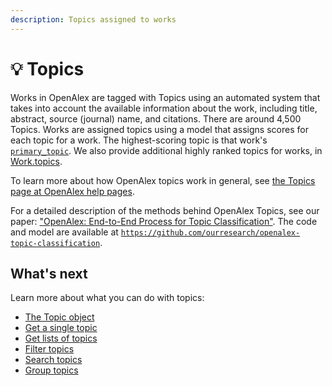 ```yaml
---
description: Topics assigned to works
---
```


# 💡 Topics

Works in OpenAlex are tagged with Topics using an automated system that takes into account the available information about the work, including title, abstract, source (journal) name, and citations. There are around 4,500 Topics. Works are assigned topics using a model that assigns scores for each topic for a work. The highest-scoring topic is that work's [`primary_topic`](../works/work-object/#primary\_topic). We also provide additional highly ranked topics for works, in [Work.topics](../works/work-object/README.md#topics).

To learn more about how OpenAlex topics work in general, see [the Topics page at OpenAlex help pages](https://help.openalex.org/how-it-works/topics).

For a detailed description of the methods behind OpenAlex Topics, see our paper: ["OpenAlex: End-to-End Process for Topic Classification"](https://docs.google.com/document/d/1bDopkhuGieQ4F8gGNj7sEc8WSE8mvLZS/edit?usp=sharing\&ouid=106329373929967149989\&rtpof=true\&sd=true). The code and model are available at [`https://github.com/ourresearch/openalex-topic-classification`](https://github.com/ourresearch/openalex-topic-classification).

## What's next

Learn more about what you can do with topics:

* [The Topic object](topic-object.md)
* [Get a single topic](get-a-single-topic.md)
* [Get lists of topics](get-lists-of-topics.md)
* [Filter topics](filter-topics.md)
* [Search topics](search-topics.md)
* [Group topics](group-topics.md)
